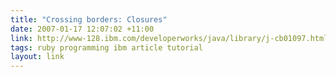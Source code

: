 ```yaml
---
title: "Crossing borders: Closures"
date: 2007-01-17 12:07:02 +11:00
link: http://www-128.ibm.com/developerworks/java/library/j-cb01097.html
tags: ruby programming ibm article tutorial
layout: link
---
```

